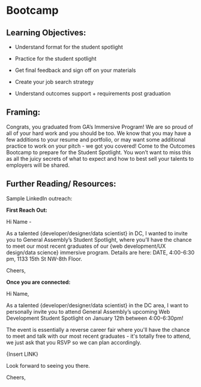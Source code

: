 # Bootcamp     

## Learning Objectives:

* Understand format for the student spotlight

* Practice for the student spotlight

* Get final feedback and sign off on your materials  

* Create your job search strategy

* Understand outcomes support + requirements post graduation

## Framing:

Congrats, you graduated from GA’s Immersive Program!  We are so proud of all of your hard work and you should be too. We know that you may have a few additions to your resume and portfolio, or may want some additional practice to work on your pitch - we got you covered!  Come to the Outcomes Bootcamp to prepare for the Student Spotlight.  You won’t want to miss this as all the juicy secrets of what to expect and how to best sell your talents to employers will be shared.

## Further Reading/ Resources:

Sample LinkedIn outreach:

**First Reach Out:**

Hi Name -

As a talented {developer/designer/data scientist} in DC, I wanted to invite you to General Assembly’s Student Spotlight, where you’ll have the chance to meet our most recent graduates of our {web development/UX design/data science} immersive program. Details are here: DATE, 4:00-6:30 pm, 1133 15th St NW-8th Floor.

Cheers,

**Once you are connected:**

Hi Name,

As a talented {developer/designer/data scientist} in the DC area, I want to personally invite you to attend General Assembly’s upcoming Web Development Student Spotlight on January 12th between 4:00-6:30pm!

The event is essentially a reverse career fair where you'll have the chance to meet and talk with our most recent graduates - it's totally free to attend, we just ask that you RSVP so we can plan accordingly.

{Insert LINK}

Look forward to seeing you there.

Cheers,
